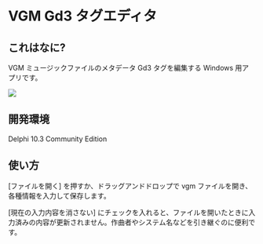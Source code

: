 # VGM Gd3 タグエディタ


## これはなに?

VGM ミュージックファイルのメタデータ Gd3 タグを編集する Windows 用アプリです。

<img src="https://user-images.githubusercontent.com/13434151/116278483-7d70c000-a7c1-11eb-851c-337880c1ed65.png">

## 開発環境

Delphi 10.3 Community Edition

## 使い方
[ファイルを開く] を押すか、ドラッグアンドドロップで vgm ファイルを開き、各種情報を入力して保存します。

[現在の入力内容を消さない] にチェックを入れると、ファイルを開いたときに入力済みの内容が更新されません。作曲者やシステム名などを引き継ぐのに便利です。